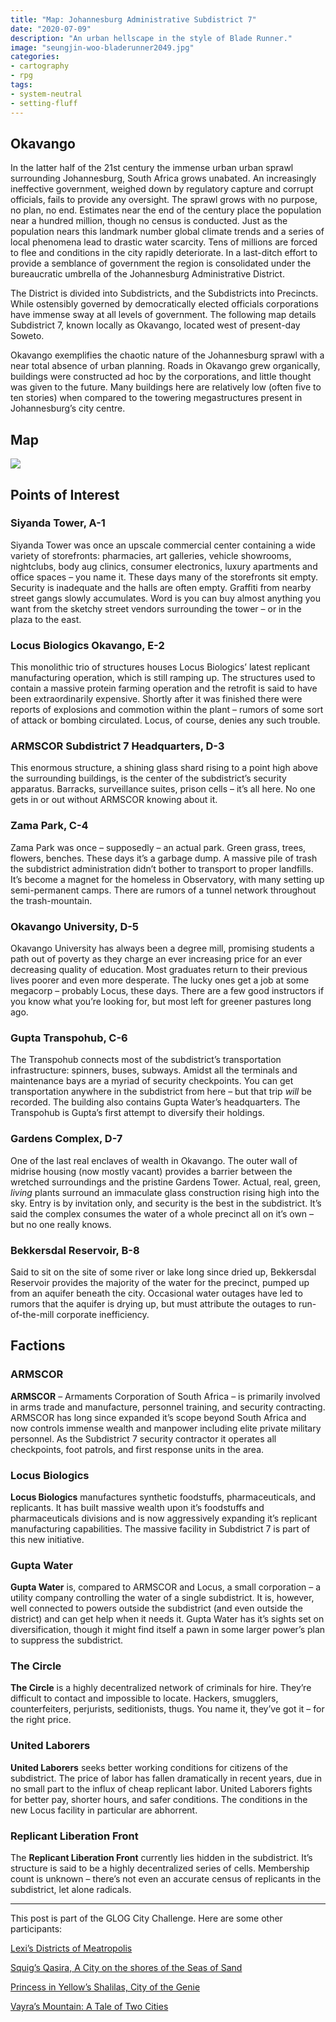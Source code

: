 ```yaml
---
title: "Map: Johannesburg Administrative Subdistrict 7"
date: "2020-07-09"
description: "An urban hellscape in the style of Blade Runner."
image: "seungjin-woo-bladerunner2049.jpg"
categories:
- cartography
- rpg
tags:
- system-neutral
- setting-fluff
--- 
```


## Okavango

In the latter half of the 21st century the immense urban urban sprawl surrounding Johannesburg, South Africa grows unabated. An increasingly ineffective government, weighed down by regulatory capture and corrupt officials, fails to provide any oversight. The sprawl grows with no purpose, no plan, no end. Estimates near the end of the century place the population near a hundred million, though no census is conducted. Just as the population nears this landmark number global climate trends and a series of local phenomena lead to drastic water scarcity. Tens of millions are forced to flee and conditions in the city rapidly deteriorate. In a last-ditch effort to provide a semblance of government the region is consolidated under the bureaucratic umbrella of the Johannesburg Administrative District.

The District is divided into Subdistricts, and the Subdistricts into Precincts. While ostensibly governed by democratically elected officials corporations have immense sway at all levels of government. The following map details Subdistrict 7, known locally as Okavango, located west of present-day Soweto.

Okavango exemplifies the chaotic nature of the Johannesburg sprawl with a near total absence of urban planning. Roads in Okavango grew organically, buildings were constructed ad hoc by the corporations, and little thought was given to the future. Many buildings here are relatively low (often five to ten stories) when compared to the towering megastructures present in Johannesburg’s city centre.

## Map

![](https://madcartographer.files.wordpress.com/2020/06/sub7okavango.png)

## Points of Interest

### Siyanda Tower, A-1

Siyanda Tower was once an upscale commercial center containing a wide variety of storefronts: pharmacies, art galleries, vehicle showrooms, nightclubs, body aug clinics, consumer electronics, luxury apartments and office spaces – you name it. These days many of the storefronts sit empty. Security is inadequate and the halls are often empty. Graffiti from nearby street gangs slowly accumulates. Word is you can buy almost anything you want from the sketchy street vendors surrounding the tower – or in the plaza to the east.

### Locus Biologics Okavango, E-2

This monolithic trio of structures houses Locus Biologics’ latest replicant manufacturing operation, which is still ramping up. The structures used to contain a massive protein farming operation and the retrofit is said to have been extraordinarily expensive. Shortly after it was finished there were reports of explosions and commotion within the plant – rumors of some sort of attack or bombing circulated. Locus, of course, denies any such trouble.

### ARMSCOR Subdistrict 7 Headquarters, D-3

This enormous structure, a shining glass shard rising to a point high above the surrounding buildings, is the center of the subdistrict’s security apparatus. Barracks, surveillance suites, prison cells – it’s all here. No one gets in or out without ARMSCOR knowing about it.

### Zama Park, C-4

Zama Park was once – supposedly – an actual park. Green grass, trees, flowers, benches. These days it’s a garbage dump. A massive pile of trash the subdistrict administration didn’t bother to transport to proper landfills. It’s become a magnet for the homeless in Observatory, with many setting up semi-permanent camps. There are rumors of a tunnel network throughout the trash-mountain.

### Okavango University, D-5

Okavango University has always been a degree mill, promising students a path out of poverty as they charge an ever increasing price for an ever decreasing quality of education. Most graduates return to their previous lives poorer and even more desperate. The lucky ones get a job at some megacorp – probably Locus, these days. There are a few good instructors if you know what you’re looking for, but most left for greener pastures long ago.

### Gupta Transpohub, C-6

The Transpohub connects most of the subdistrict’s transportation infrastructure: spinners, buses, subways. Amidst all the terminals and maintenance bays are a myriad of security checkpoints. You can get transportation anywhere in the subdistrict from here – but that trip _will_ be recorded. The building also contains Gupta Water’s headquarters. The Transpohub is Gupta’s first attempt to diversify their holdings.

### Gardens Complex, D-7

One of the last real enclaves of wealth in Okavango. The outer wall of midrise housing (now mostly vacant) provides a barrier between the wretched surroundings and the pristine Gardens Tower. Actual, real, green, _living_ plants surround an immaculate glass construction rising high into the sky. Entry is by invitation only, and security is the best in the subdistrict. It’s said the complex consumes the water of a whole precinct all on it’s own – but no one really knows.

### Bekkersdal Reservoir, B-8

Said to sit on the site of some river or lake long since dried up, Bekkersdal Reservoir provides the majority of the water for the precinct, pumped up from an aquifer beneath the city. Occasional water outages have led to rumors that the aquifer is drying up, but must attribute the outages to run-of-the-mill corporate inefficiency.

## Factions

### ARMSCOR

**ARMSCOR** – Armaments Corporation of South Africa – is primarily involved in arms trade and manufacture, personnel training, and security contracting. ARMSCOR has long since expanded it’s scope beyond South Africa and now controls immense wealth and manpower including elite private military personnel. As the Subdistrict 7 security contractor it operates all checkpoints, foot patrols, and first response units in the area.

### Locus Biologics

**Locus Biologics** manufactures synthetic foodstuffs, pharmaceuticals, and replicants. It has built massive wealth upon it’s foodstuffs and pharmaceuticals divisions and is now aggressively expanding it’s replicant manufacturing capabilities. The massive facility in Subdistrict 7 is part of this new initiative.

### Gupta Water

**Gupta Water** is, compared to ARMSCOR and Locus, a small corporation – a utility company controlling the water of a single subdistrict. It is, however, well connected to powers outside the subdistrict (and even outside the district) and can get help when it needs it. Gupta Water has it’s sights set on diversification, though it might find itself a pawn in some larger power’s plan to suppress the subdistrict.

### The Circle

**The Circle** is a highly decentralized network of criminals for hire. They’re difficult to contact and impossible to locate. Hackers, smugglers, counterfeiters, perjurists, seditionists, thugs. You name it, they’ve got it – for the right price.

### United Laborers

**United Laborers** seeks better working conditions for citizens of the subdistrict. The price of labor has fallen dramatically in recent years, due in no small part to the influx of cheap replicant labor. United Laborers fights for better pay, shorter hours, and safer conditions. The conditions in the new Locus facility in particular are abhorrent.

### Replicant Liberation Front

The **Replicant Liberation Front** currently lies hidden in the subdistrict. It’s structure is said to be a highly decentralized series of cells. Membership count is unknown – there’s not even an accurate census of replicants in the subdistrict, let alone radicals.

---

This post is part of the GLOG City Challenge. Here are some other participants:

[Lexi’s Districts of Meatropolis](https://crateredland.blogspot.com/2020/06/districts-of-meatropolis.html)

[Squig’s Qasira, A City on the shores of the Seas of Sand](https://caput-caprae.blogspot.com/2020/06/qasira-city-on-shores-of-seas-of-sand.html)

[Princess in Yellow’s Shalilas, City of the Genie](https://wordsforyellow.blogspot.com/2020/06/shalilas-city-of-genie.html)

[Vayra’s Mountain: A Tale of Two Cities](https://madqueenscourt.blogspot.com/2020/06/mountain-tale-of-two-citiesit-takes.html)